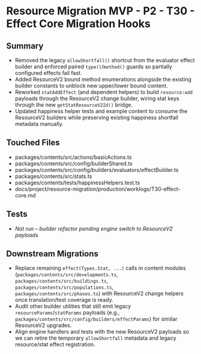 # Resource Migration MVP - P2 - T30 - Effect Core Migration Hooks

## Summary

- Removed the legacy `allowShortfall()` shortcut from the evaluator effect builder and enforced paired `type()`/`method()` guards so partially configured effects fail fast.
- Added ResourceV2 bound method enumerations alongside the existing builder constants to unblock new upper/lower bound content.
- Reworked `statAddEffect` (and dependent helpers) to build `resource:add` payloads through the ResourceV2 change builder, wiring stat keys through the new `getStatResourceV2Id()` bridge.
- Updated happiness helper tests and example content to consume the ResourceV2 builders while preserving existing happiness shortfall metadata manually.

## Touched Files

- packages/contents/src/actions/basicActions.ts
- packages/contents/src/config/builderShared.ts
- packages/contents/src/config/builders/evaluators/effectBuilder.ts
- packages/contents/src/stats.ts
- packages/contents/tests/happinessHelpers.test.ts
- docs/project/resource-migration/production/worklogs/T30-effect-core.md

## Tests

- _Not run – builder refactor pending engine switch to ResourceV2 payloads_

## Downstream Migrations

- Replace remaining `effect(Types.Stat, ...)` calls in content modules (`packages/contents/src/developments.ts`, `packages/contents/src/buildings.ts`, `packages/contents/src/populations.ts`, `packages/contents/src/phases.ts`) with ResourceV2 change helpers once translation/test coverage is ready.
- Audit other builder utilities that still emit legacy `resourceParams`/`statParams` payloads (e.g., `packages/contents/src/config/builders/effectParams`) for similar ResourceV2 upgrades.
- Align engine handlers and tests with the new ResourceV2 payloads so we can retire the temporary `allowShortfall` metadata and legacy resource/stat effect registration.

